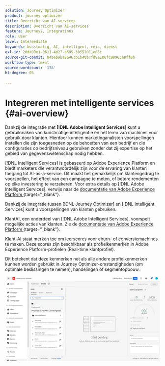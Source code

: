 ```yaml
---
solution: Journey Optimizer
product: journey optimizer
title: Overzicht van AI-services
description: Overzicht van AI-services
feature: Journeys, Integrations
role: User
level: Intermediate
keywords: kunstmatig, AI, intelligent, reis, dienst
exl-id: 20da09e1-0611-4d27-a589-30552011e06c
source-git-commit: 84beb9ba9646cb1b40bcfd8a180fc98963a8ff0b
workflow-type: tm+mt
source-wordcount: '178'
ht-degree: 0%

---
```


# Integreren met intelligente services {#ai-overview}

Dankzij de integratie met **[!DNL Adobe Intelligent Services]** kunt u gebruikmaken van kunstmatige intelligentie en het leren van machines voor gebruik door klanten. Hierdoor kunnen marketinganalisten voorspellingen instellen die zijn toegesneden op de behoeften van een bedrijf en die configuraties op bedrijfsniveau gebruiken zonder dat zij expertise op het gebied van gegevenswetenschap nodig hebben.

[!DNL Intelligent Services] is gebaseerd op Adobe Experience Platform en biedt marketers die verantwoordelijk zijn voor de ervaring van klanten toegang tot AI-as-a-service. Dit maakt het gemakkelijk om klantengedrag te voorspellen, het effect van een campagne te meten, of betere rendementen op elke investering te verzekeren. Voor extra details op [!DNL Adobe Intelligent Services], verwijs naar de [ documentatie van Adobe Experience Platform ](https://experienceleague.adobe.com/docs/experience-platform/intelligent-services/home.html?lang=nl-NL){target="_blank"}.

Dankzij de integratie tussen [!DNL Journey Optimizer] en [!DNL Intelligent Services] kunt u voorspellingen van klanten gebruiken.

KlantAI, een onderdeel van [!DNL Adobe Intelligent Services], voorspelt mogelijke acties van klanten. Zie de [ documentatie van Adobe Experience Platform ](https://experienceleague.adobe.com/docs/experience-platform/intelligent-services/customer-ai/overview.html?lang=nl-NL){target="_blank"}.

Klant-AI staat merken toe om leerscores voor churn- of conversiemachines te maken. Deze scores zijn beschikbaar als profielkenmerken in Adobe Experience Platform-profielen (Real-time klantprofiel).

Dit betekent dat deze kenmerken net als alle andere profielkenmerken kunnen worden gebruikt in Journey Optimizer-omstandigheden (om optimale beslissingen te nemen), handelingen of segmentopbouw.

![](assets/customer-ai.png)
